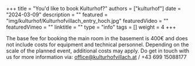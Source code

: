 +++
title = "You'd like to book Kulturhof?"
authors = ["kulturhof"]
date = "2024-03-09"
description = ""
featured = "img/kulturhof/Kulturhofvillach_entry_hoch.jpg"
featuredVideo = ""
featuredVimeo = ""
linktitle = ""
type = "info"
tags = []
weight = 4
+++

The base fee for booking the main room in the basement is 400€ and does not include costs for equipment and technical personnel. Depending on the scale of the planned event, additional costs may apply. Do get in touch with us for more information via: office@kulturhofvillach.at / +43 699 15088177